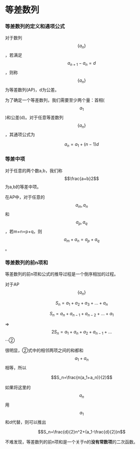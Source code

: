 # 等差数列

### 等差数列的定义和通项公式

对于数列$$\{a_n\}$$，若满足$$a_{n+1}-a_n=d$$，则称$$\{a_n\}$$为等差数列(AP)，d为公差。

为了确定一个等差数列，我们需要至少两个量：首相($$a_1$$)和公差(d)。对于任意等差数列$$\{a_n\}$$，其通项公式为

$$a_n=a_1+(n-1)d$$

### 等差中项

对于任意的两个数a,b，我们称$$\frac{a+b}2​$$为a,b的等差中项。

在AP中，对于任意的$$a_m,a_n$$和$$a_p,a_q$$，若m+n=p+q，则$$a_m+a_n=a_p+a_q$$。

### 等差数列的前n项和

等差数列的前n项和公式的推导过程是一个倒序相加的过程。

对于AP $$\{a_n\}$$

$$S_n = a_1+a_2+a_3+…+a_n$$

$$S_n=a_n+a_{n-1}+a_{n-2}+…+a_1$$

=>$$2S_n=a_1+a_n+a_2+a_{n-1}+…$$ ···②

很明显，②式中的相邻两项之间的和都和$$a_1+a_n​$$相等，所以

$$S_n=\frac{n(a_1+a_n)}{2}$$

如果将这里的$$a_n$$用$$a_1$$和d代替，则可以推出

$$S_n=\frac{d}{2}n^2+(a_1-\frac{d}{2})n$$

不难发现，等差数列的前n项和是一个关于n的**没有常数项**的二次函数。